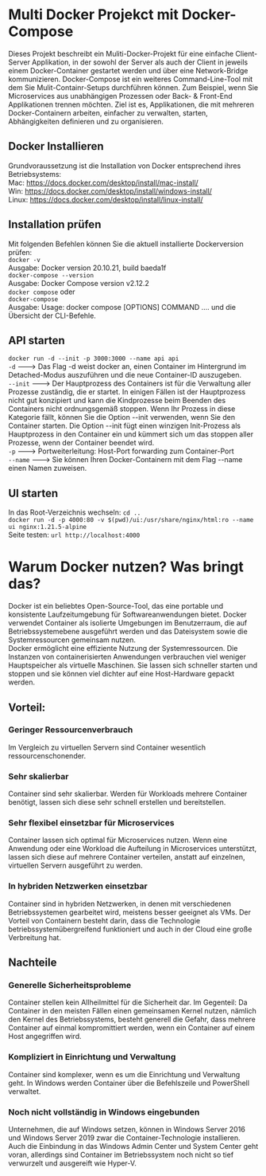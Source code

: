 # Multi Docker Projekct mit Docker-Compose
Dieses Projekt beschreibt ein Muliti-Docker-Projekt für eine einfache Client-Server Applikation, in der sowohl der Server als auch der Client in jeweils einem Docker-Container gestartet werden und über eine Network-Bridge kommunizieren. Docker-Compose ist ein weiteres Command-Line-Tool mit dem Sie Mulit-Containr-Setups durchführen können. Zum Beispiel, wenn Sie Microservices aus unabhängigen Prozessen oder Back- & Front-End Applikationen trennen möchten. Ziel ist es, Applikationen, die mit mehreren Docker-Containern arbeiten, einfacher zu verwalten, starten, Abhängigkeiten definieren und zu organisieren.

## Docker Installieren
Grundvoraussetzung ist die Installation von Docker entsprechend ihres Betriebsystems: <br>
Mac: https://docs.docker.com/desktop/install/mac-install/ <br>
Win: https://docs.docker.com/desktop/install/windows-install/ <br>
Linux: https://docs.docker.com/desktop/install/linux-install/ <br>

## Installation prüfen
Mit folgenden Befehlen können Sie die aktuell installierte Dockerversion prüfen:<br>
```docker -v``` <br>
Ausgabe: Docker version 20.10.21, build baeda1f<br>
```docker-compose --version``` <br>
Ausgabe: Docker Compose version v2.12.2<br>
```docker compose``` oder <br>
```docker-compose```<br>
Ausgabe: Usage:  docker compose [OPTIONS] COMMAND .... und die Übersicht der CLI-Befehle.<br>

## API starten
```docker run -d --init -p 3000:3000 --name api api```<br>
```-d``` ---> Das Flag -d weist docker an, einen Container im Hintergrund im Detached-Modus auszuführen und die neue Container-ID  auszugeben.<br>
```--init``` ---> Der Hauptprozess des Containers ist für die Verwaltung aller Prozesse zuständig, die er startet. In einigen Fällen ist der Hauptprozess nicht gut konzipiert und kann die Kindprozesse beim Beenden des Containers nicht ordnungsgemäß stoppen. Wenn Ihr Prozess in diese Kategorie fällt, können Sie die Option --init verwenden, wenn Sie den Container starten. Die Option --init fügt einen winzigen Init-Prozess als Hauptprozess in den Container ein und kümmert sich um das stoppen aller Prozesse, wenn der Container beendet wird.<br>
```-p``` ---> Portweiterleitung: Host-Port forwarding zum Container-Port<br>
```--name``` ---> Sie können Ihren Docker-Containern mit dem Flag --name einen Namen zuweisen.<br>

## UI starten
In das Root-Verzeichnis wechseln: ```cd .. ```<br>
```docker run -d -p 4000:80 -v $(pwd)/ui:/usr/share/nginx/html:ro --name ui nginx:1.21.5-alpine```<br>
Seite testen: ```url http://localhost:4000```

# Warum Docker nutzen? Was bringt das?
Docker ist ein beliebtes Open-Source-Tool, das eine portable und konsistente Laufzeitumgebung für Softwareanwendungen bietet. Docker verwendet Container als isolierte Umgebungen im Benutzerraum, die auf Betriebssystemebene ausgeführt werden und das Dateisystem sowie die Systemressourcen gemeinsam nutzen. <br>
Docker ermöglicht eine effiziente Nutzung der Systemressourcen. Die Instanzen von containerisierten Anwendungen verbrauchen viel weniger Hauptspeicher als virtuelle Maschinen. Sie lassen sich schneller starten und stoppen und sie können viel dichter auf eine Host-Hardware gepackt werden.
## Vorteil: 
### Geringer Ressourcenverbrauch
Im Vergleich zu virtuellen Servern sind Container wesentlich ressourcenschonender. 
### Sehr skalierbar
Container sind sehr skalierbar. Werden für Workloads mehrere Container benötigt, lassen sich diese sehr schnell erstellen und bereitstellen.
### Sehr flexibel einsetzbar für Microservices
Container lassen sich optimal für Microservices nutzen. Wenn eine Anwendung oder eine Workload die Aufteilung in Microservices unterstützt, lassen sich diese auf mehrere Container verteilen, anstatt auf einzelnen, virtuellen Servern ausgeführt zu werden. 
### In hybriden Netzwerken einsetzbar
Container sind in hybriden Netzwerken, in denen mit verschiedenen Betriebssystemen gearbeitet wird, meistens besser geeignet als VMs. Der Vorteil von Containern besteht darin, dass die Technologie betriebssystemübergreifend funktioniert und auch in der Cloud eine große Verbreitung hat. 

## Nachteile
### Generelle Sicherheitsprobleme
Container stellen kein Allheilmittel für die Sicherheit dar. Im Gegenteil: Da Container in den meisten Fällen einen gemeinsamen Kernel nutzen, nämlich den Kernel des Betriebssystems, besteht generell die Gefahr, dass mehrere Container auf einmal kompromittiert werden, wenn ein Container auf einem Host angegriffen wird. 
### Kompliziert in Einrichtung und Verwaltung
Container sind komplexer, wenn es um die Einrichtung und Verwaltung geht. In Windows werden Container über die Befehlszeile und PowerShell verwaltet. 
### Noch nicht vollständig in Windows eingebunden
Unternehmen, die auf Windows setzen, können in Windows Server 2016 und Windows Server 2019 zwar die Container-Technologie installieren. Auch die Einbindung in das Windows Admin Center und System Center geht voran, allerdings sind Container im Betriebssystem noch nicht so tief verwurzelt und ausgereift wie Hyper-V.


